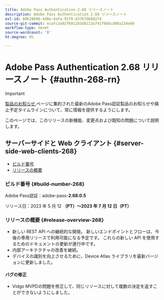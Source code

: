 ```yaml
---
title: Adobe Pass Authentication 2.68 リリースノート
description: Adobe Pass Authentication 2.68 リリースノート
exl-id: 88628696-448e-4afa-91f0-d3767d68d2f4
source-git-commit: ecafc3a92f691203d8113a741f0b6cd00a134e80
workflow-type: tm+mt
source-wordcount: '0'
ht-degree: 0%

---
```


# Adobe Pass Authentication 2.68 リリースノート {#authn-268-rn}

>[!IMPORTANT]
>
> [ 製品のお知らせ ](/help/authentication/product-announcements.md) ページに集約された最新のAdobe Pass認証製品のお知らせや廃止予定タイムラインについて、常に情報を提供するようにします。

このページでは、このリリースの新機能、変更点および既知の問題について説明します。

## サーバーサイドと Web クライアント {#server-side-web-clients-268}

* [ビルド番号](#build-number-268)
* [リリースの概要](#release-overview-268)

### ビルド番号 {#build-number-268}

Adobe Pass認証：adobe-pass-**2.68.0.5**

リリース日：2023 年 5 月 12 **（PT）～2023 年 7 月 12 日（PT）**

### リリースの概要 {#release-overview-268}

* 新しい REST API への継続的な開発。 新しいエンドポイントとフローは、今後の専用リリースで利用可能になる予定です。 これらの新しい API を使用するためのドキュメントの更新が進行中です。
* 内部アーキテクチャの改善を継続。
* デバイスの識別を向上させるために、Device Atlas ライブラリを最新バージョンに更新しました。

#### バグの修正

* Vidgo MVPDの問題を修正して、同じリソースに対して複数の決定を返すことができないようにしました。
